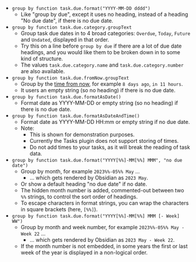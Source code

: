 <!-- placeholder to force blank line before included text -->

- ```group by function task.due.format("YYYY-MM-DD dddd")```
    - Like "group by due", except it uses no heading, instead of a heading "No due date", if there is no due date.
- ```group by function task.due.category.groupText```
    - Group task due dates in to 4 broad categories: `Overdue`, `Today`, `Future` and `Undated`, displayed in that order.
    - Try this on a line before `group by due` if there are a lot of due date headings, and you would like them to be broken down in to some kind of structure.
    - The values `task.due.category.name` and `task.due.category.number` are also available.
- ```group by function task.due.fromNow.groupText```
    - Group by the [time from now](https://momentjs.com/docs/#/displaying/fromnow/), for example `8 days ago`, `in 11 hours`.
    - It users an empty string (so no heading) if there is no due date.
- ```group by function task.due.formatAsDate()```
    - Format date as YYYY-MM-DD or empty string (so no heading) if there is no due date.
- ```group by function task.due.formatAsDateAndTime()```
    - Format date as YYYY-MM-DD HH:mm or empty string if no due date.
    - Note:
        - This is shown for demonstration purposes.
        - Currently the Tasks plugin does not support storing of times.
        - Do not add times to your tasks, as it will break the reading of task data.
- ```group by function task.due.format("YYYY[%%]-MM[%%] MMM", "no due date")```
    - Group by month, for example `2023%%-05%% May` ...
        - ... which gets rendered by Obsidian as `2023 May`.
    - Or show a default heading "no due date" if no date.
    - The hidden month number is added, commented-out between two `%%` strings, to control the sort order of headings.
    - To escape characters in format strings, you can wrap the characters in square brackets (here, `[%%]`).
- ```group by function task.due.format("YYYY[%%]-MM[%%] MMM [- Week] WW")```
    - Group by month and week number, for example `2023%%-05%% May - Week 22` ...
        - ... which gets rendered by Obsidian as `2023 May - Week 22`.
    - If the month number is not embedded, in some years the first or last week of the year is displayed in a non-logical order.


<!-- placeholder to force blank line after included text -->
